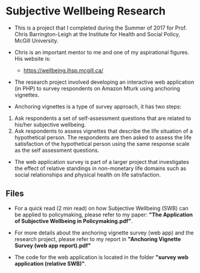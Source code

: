 # Subjective Wellbeing Research

- This is a project that I completed during the Summer of 2017 for Prof. Chris Barrington-Leigh at the Institute for Health and Social Policy, McGill University. 
- Chris is an important mentor to me and one of my aspirational figures.  His website is:
  
  -  https://wellbeing.ihsp.mcgill.ca/
- The research project involved developing an interactive web application (in PHP) to survey respondents on Amazon Mturk using anchoring vignettes.
-  Anchoring vignettes is a type of survey approach, it has two steps: 
  1. Ask respondents a set of self-assessment questions that are related to his/her subjective wellbeing.
  2. Ask respondents to assess vignettes that describe the life situation of a hypothetical person. The respondents are then asked to assess the life satisfaction of the hypothetical person using the same response scale as the self assessment questions.

- The web application survey is part of a larger project that investigates the effect of relative standings in non-monetary life domains such as social relationships and physical health on life satisfaction.

## Files

  - For a quick read (2 min read) on how Subjective Wellbeing (SWB) can be applied to policymaking, please refer to my paper: **"The Application of Subjective Wellbeing in Policymaking.pdf"**.

  -  For more details about the anchoring vignette survey (web app) and the research project, please refer to my report in **"Anchoring Vignette Survey (web app report).pdf"**

  - The code for the web application is located in the folder **"survey web application (relative SWB)"**.

    

